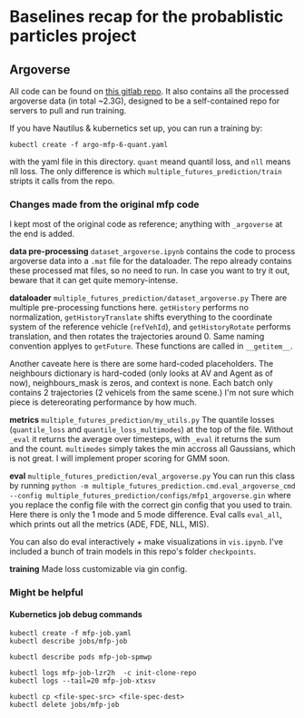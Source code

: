 # Baselines recap for the probablistic particles project


## Argoverse 
All code can be found on [this gitlab repo](https://gitlab.nautilus.optiputer.net/Sophiaphia/argoversemfp). It also contains all the processed argoverse data (in total ~2.3G), designed to be a self-contained repo for servers to pull and run training. 

If you have Nautilus & kubernetics set up, you can run a training by: 

`kubectl create -f argo-mfp-6-quant.yaml`

with the yaml file in this directory. `quant` meand quantil loss, and `nll` means nll loss. The only difference is which `multiple_futures_prediction/train` stripts it calls from the repo. 

### Changes made from the original mfp code

I kept most of the original code as reference; anything with `_argoverse` at the end is added. 

**data pre-processing** `dataset_argoverse.ipynb` contains the code to process argoverse data into a `.mat` file for the dataloader. The repo already contains these processed mat files, so no need to run. In case you want to try it out, beware that it can get quite memory-intense.

**dataloader**  `multiple_futures_prediction/dataset_argoverse.py` There are multiple pre-processing functions here. `getHistory` performs no normalization, `getHistoryTranslate` shifts everything to the coordinate system of the reference vehicle (`refVehId`), and `getHistoryRotate` performs translation, and then rotates the trajectories around 0. Same naming convention applyes to `getFuture`. These functions are called in `__getitem__`. 

Another caveate here is there are some hard-coded placeholders. The neighbours dictionary is hard-coded (only looks at AV and Agent as of now), neighbours_mask is zeros, and context is none. Each batch only contains 2 trajectories (2 vehicels from the same scene.) I'm not sure which piece is detereorating performance by how much.

**metrics** `multiple_futures_prediction/my_utils.py` The quantile losses (`quantile_loss` and `quantile_loss_multimodes`) at the top of the file. Without `_eval` it returns the average over timesteps, with `_eval` it returns the sum and the count. `multimodes` simply takes the min accross all Gaussians, which is not great. I will implement proper scoring for GMM soon.

**eval** `multiple_futures_prediction/eval_argoverse.py` You can run this class by running `python -m multiple_futures_prediction.cmd.eval_argoverse_cmd --config multiple_futures_prediction/configs/mfp1_argoverse.gin` where you replace the config file with the correct gin config that you used to train. Here there is only the 1 mode and 5 mode difference. Eval calls `eval_all`, which prints out all the metrics (ADE, FDE, NLL, MIS).

You can also do eval interactively + make visualizations in `vis.ipynb`. I've included a bunch of train models in this repo's folder `checkpoints`. 

**training** Made loss customizable via gin config.


### Might be helpful

#### Kubernetics job debug commands 

```
kubectl create -f mfp-job.yaml 
kubectl describe jobs/mfp-job

kubectl describe pods mfp-job-spmwp

kubectl logs mfp-job-lzr2h  -c init-clone-repo
kubectl logs --tail=20 mfp-job-xtxsv

kubectl cp <file-spec-src> <file-spec-dest>
kubectl delete jobs/mfp-job
```
